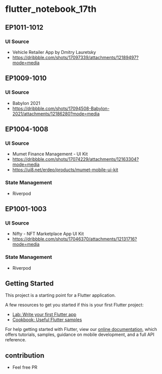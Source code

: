 # flutter_notebook_17th

## EP1011-1012
### UI Source
- Vehicle Retailer App by Dmitry Lauretsky
- https://dribbble.com/shots/17097339/attachments/12189497?mode=media

## EP1009-1010
### UI Source
- Babylon 2021
- https://dribbble.com/shots/17094508-Babylon-2021/attachments/12186280?mode=media

## EP1004-1008
### UI Source
- Mumet Finance Management - UI Kit
- https://dribbble.com/shots/17074229/attachments/12163304?mode=media
- https://ui8.net/erdeo/products/mumet-mobile-ui-kit

### State Management
- Riverpod

## EP1001-1003
### UI Source
- Nifty - NFT Marketplace App UI Kit
- https://dribbble.com/shots/17046370/attachments/12131716?mode=media

### State Management
- Riverpod

## Getting Started

This project is a starting point for a Flutter application.

A few resources to get you started if this is your first Flutter project:

- [Lab: Write your first Flutter app](https://flutter.dev/docs/get-started/codelab)
- [Cookbook: Useful Flutter samples](https://flutter.dev/docs/cookbook)

For help getting started with Flutter, view our
[online documentation](https://flutter.dev/docs), which offers tutorials,
samples, guidance on mobile development, and a full API reference.

## contribution 
- Feel free PR
